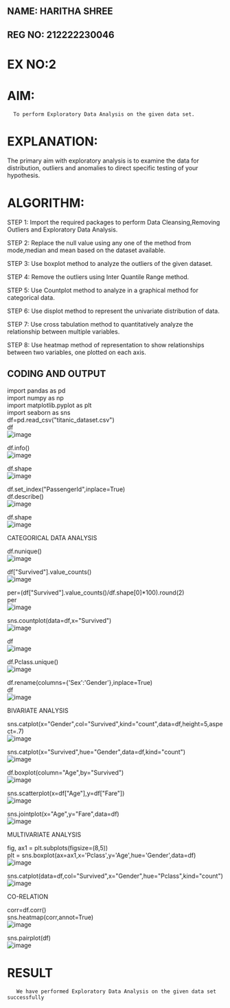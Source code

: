 
## NAME: HARITHA SHREE 
## REG NO: 212222230046


# EX NO:2
# AIM:
      To perform Exploratory Data Analysis on the given data set.
      
# EXPLANATION:
  The primary aim with exploratory analysis is to examine the data for distribution, outliers and anomalies to direct specific testing of your hypothesis.
  
# ALGORITHM:
STEP 1: Import the required packages to perform Data Cleansing,Removing Outliers and Exploratory Data Analysis.

STEP 2: Replace the null value using any one of the method from mode,median and mean based on the dataset available.

STEP 3: Use boxplot method to analyze the outliers of the given dataset.

STEP 4: Remove the outliers using Inter Quantile Range method.

STEP 5: Use Countplot method to analyze in a graphical method for categorical data.

STEP 6: Use displot method to represent the univariate distribution of data.

STEP 7: Use cross tabulation method to quantitatively analyze the relationship between multiple variables.

STEP 8: Use heatmap method of representation to show relationships between two variables, one plotted on each axis.

## CODING AND OUTPUT

import pandas as pd     
import numpy as np     
import matplotlib.pyplot as plt     
import seaborn as sns       
df=pd.read_csv("titanic_dataset.csv")   
df     
![image](https://github.com/user-attachments/assets/4e5902ed-1a7f-4152-b0bf-58547b6d859f)

df.info()    
![image](https://github.com/user-attachments/assets/b91ebc8e-ea21-47c8-bca5-ae6c18ae76ff)

df.shape     
![image](https://github.com/user-attachments/assets/f780cd52-9ca9-46c2-b335-6c2a0c71f48e)

df.set_index("PassengerId",inplace=True)     
df.describe()     
![image](https://github.com/user-attachments/assets/1e5a0c0a-777c-42b3-ba23-181b09dc8790)

df.shape     
![image](https://github.com/user-attachments/assets/60628c0d-1daf-4b9a-895c-3399caf413f1)

CATEGORICAL DATA ANALYSIS     

df.nunique()     
![image](https://github.com/user-attachments/assets/043f595d-99e5-4326-bde6-b166c21df129)

df["Survived"].value_counts()     
![image](https://github.com/user-attachments/assets/b24894f7-be94-42a3-8435-5cd834436f7a)

 per=(df["Survived"].value_counts()/df.shape[0]*100).round(2)    
 per       
![image](https://github.com/user-attachments/assets/5c085b9f-accc-409e-baeb-a482bb63afbe)

 sns.countplot(data=df,x="Survived")     
 ![image](https://github.com/user-attachments/assets/d8947426-a581-441e-b9de-b76c2c39e4f8)

df      
![image](https://github.com/user-attachments/assets/f429896b-0c6c-45bd-ace8-d8c09aa4b19c)

df.Pclass.unique()     
![image](https://github.com/user-attachments/assets/20e526cc-2a5f-403a-bb92-64057e058425)

df.rename(columns={'Sex':'Gender'},inplace=True)     
 df      
![image](https://github.com/user-attachments/assets/589b0f46-4153-4357-a883-8d6884c95fe4)

BIVARIATE ANALYSIS         

sns.catplot(x="Gender",col="Survived",kind="count",data=df,height=5,aspect=.7)     
![image](https://github.com/user-attachments/assets/d15d5751-0b4e-439d-ab00-99bca2bc383e)

sns.catplot(x="Survived",hue="Gender",data=df,kind="count")      
![image](https://github.com/user-attachments/assets/9d661147-bf09-461d-88f6-91909bc8aafe)

 df.boxplot(column="Age",by="Survived")      
![image](https://github.com/user-attachments/assets/af7fbe33-a3b8-4b8e-b99c-0c1da1d3fe71)

 sns.scatterplot(x=df["Age"],y=df["Fare"])      
![image](https://github.com/user-attachments/assets/e8122354-b7bc-471d-9db8-b144221ceeb0)

 sns.jointplot(x="Age",y="Fare",data=df)      
![image](https://github.com/user-attachments/assets/addb1864-2c00-41b2-b9fd-d03f576c11c5)

MULTIVARIATE ANALYSIS      

 fig, ax1 = plt.subplots(figsize=(8,5))       
 plt = sns.boxplot(ax=ax1,x='Pclass',y='Age',hue='Gender',data=df)       
![image](https://github.com/user-attachments/assets/3eec1d4e-90c2-4f5a-8fdd-42f2e5fa0e1b)

 sns.catplot(data=df,col="Survived",x="Gender",hue="Pclass",kind="count")       
![image](https://github.com/user-attachments/assets/65b6c4a6-f6b3-4a48-b20c-78180d59a6b9)

CO-RELATION     

 corr=df.corr()       
 sns.heatmap(corr,annot=True)      
![image](https://github.com/user-attachments/assets/6659ad9a-9cee-4e62-bdc9-cbb564b22dc9)

sns.pairplot(df)      
![image](https://github.com/user-attachments/assets/7d9e6a78-cb25-4461-832f-f6b9e6e02cd0)




# RESULT
       We have performed Exploratory Data Analysis on the given data set successfully
